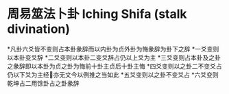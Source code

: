 # 周易筮法卜卦 Iching Shifa (stalk divination)

*凡卦六爻皆不变则占本卦彖辞而以内卦为贞外卦为悔彖辞为卦下之辞
*一爻变则以本卦变爻辞
*二爻变则以本卦二变爻辞占仍以上爻为主
*三爻变则占本卦及之卦之彖辞即以本卦为贞之卦为悔前十卦主贞后十卦主悔
*四爻变则以之卦二不变爻占仍以下爻为主经𫝊亦无文今以例推之当如此
*五爻变则以之卦不变爻占
*六爻变则乾坤占二用馀卦占之卦彖辞
